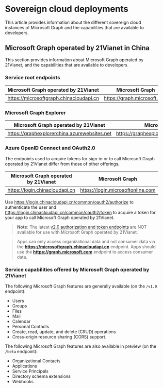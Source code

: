 # Sovereign cloud deployments


This article provides information about the different sovereign cloud instances of Microsoft Graph and the capabilities that are available to developers. 


## Microsoft Graph operated by 21Vianet in China

This section provides information about Microsoft Graph operated by 21Vianet, and the capabilities that are available to developers. 

### Service root endpoints
| Microsoft Graph operated by 21Vianet | Microsoft Graph|
|---------------------------|----------------|
| https://microsoftgraph.chinacloudapi.cn | https://graph.microsoft.com|

### Microsoft Graph Explorer
| Microsoft Graph operated by 21Vianet | Microsoft Graph|
|---------------------------|----------------|
|https://graphexplorerchina.azurewebsites.net| https://graphexplorer2.azurewebsites.net|

### Azure OpenID Connect and OAuth2.0
The endpoints used to acquire tokens for sign-in or to call Microsoft Graph operated by 21Vianet differ from those of other offerings. 

| Microsoft Graph operated by 21Vianet | Microsoft Graph|
|---------------------------|----------------|
| https://login.chinacloudapi.cn | https://login.microsoftonline.com|
 
Use https://login.chinacloudapi.cn/common/oauth2/authorize to authenticate the user and https://login.chinacloudapi.cn/common/oauth2/token to acquire a token for your app to call Microsoft Graph operated by 21Vianet.

> **Note:** The latest [v2.0 authorization and token endpoints](https://azure.microsoft.com/en-us/documentation/articles/active-directory-appmodel-v2-overview/) are NOT available for use with Microsoft Graph operated by 21Vianet. 

>Apps can only access organizational data and not consumer data via the **https://microsoftgraph.chinacloudapi.cn** endpoint. Apps should use the **https://graph.microsoft.com** endpoint to access consumer data.

### Service capabilities offered by Microsoft Graph operated by 21Vianet
The following Microsoft Graph features are generally available (on the `/v1.0` endpoint):

* Users
* Groups
* Files
* Mail
* Calendar
* Personal Contacts 
* Create, read, update, and delete (CRUD) operations
* Cross-origin resource sharing (CORS) support.

The following Microsoft Graph features are also available in preview (on the `/beta` endpoint):

* Organizational Contacts
* Applications
* Service Principals
* Directory schema extensions
* Webhooks
